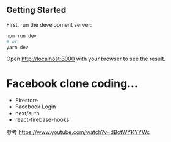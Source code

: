 ## Getting Started

First, run the development server:

```bash
npm run dev
# or
yarn dev
```

Open [http://localhost:3000](http://localhost:3000) with your browser to see the result.

# Facebook clone coding...

- Firestore
- Facebook Login
- next/auth
- react-firebase-hooks

参考
https://www.youtube.com/watch?v=dBotWYKYYWc
